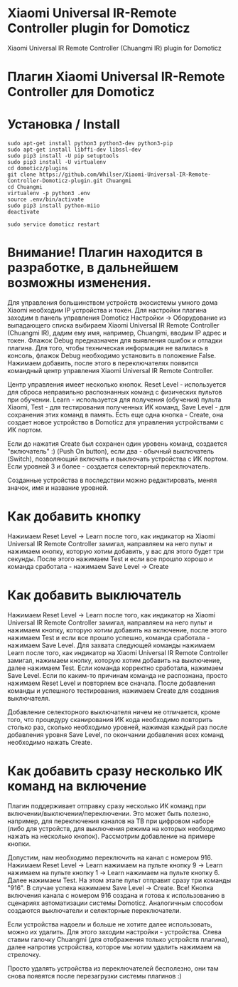 # Xiaomi Universal IR-Remote Controller plugin for Domoticz
Xiaomi Universal IR Remote Controller (Chuangmi IR) plugin for Domoticz

# Плагин Xiaomi Universal IR-Remote Controller для Domoticz

# Установка / Install

    sudo apt-get install python3 python3-dev python3-pip
    sudo apt-get install libffi-dev libssl-dev
    sudo pip3 install -U pip setuptools
    sudo pip3 install -U virtualenv
    cd domoticz/plugins
    git clone https://github.com/Whilser/Xiaomi-Universal-IR-Remote-Controller-Domoticz-plugin.git Chuangmi
    cd Chuangmi
    virtualenv -p python3 .env
    source .env/bin/activate
    sudo pip3 install python-miio
    deactivate

    sudo service domoticz restart

# Внимание! Плагин находится в разработке, в дальнейшем возможны изменения. 

Для управления большинством устройств экосистемы умного дома Xiaomi необходим IP устройства и токен. Для настройки плагина заходим в панель управления Domoticz Настройки -> Оборудование из выпадающего списка выбираем Xiaomi Universal IR Remote Controller (Chuangmi IR), дадим ему имя, например, Chuangmi, вводим IP адрес и токен. Флажок Debug предназначен для выявления ошибок и отладки плагина. Для того, чтобы техническая информация не валилась в консоль, флажок Debug необходимо установить в положение False. Нажимаем добавить, после этого в переключателях появится командный центр управления Xiaomi Universal IR Remote Controller. 

Центр управления имеет несколько кнопок. Reset Level - используется для сброса неправильно распознанных команд с физических пультов при обучении. Learn - используется для получения (обучения) пульта Xiaomi, Test - для тестирования полученных ИК команд, Save Level - для сохранения этих команд в память. Есть еще одна кнопка - Create, она создает новое устройство в Domoticz для управления устройствами с ИК портом. 

Если до нажатия Create был сохранен один уровень команд, создается "включатель" :) (Push On button), если два - обычный выключатель (Switch), позволяющий включать и выключать устройства с ИК портом. Если уровней 3 и более - создается селекторный переключатель. 

Созданные устройства в последствии можно редактировать, меняя значок, имя и название уровней. 

# Как добавить кнопку
Нажимаем Reset Level  -> Learn после того, как индикатор на  Xiaomi Universal IR Remote Controller замигал, направляем на него пульт и нажимаем кнопку, которую хотим добавить, у вас для этого будет три секунды. После этого нажимаем Test и если все прошло хорошо и команда сработала - нажимаем Save Level -> Create

# Как добавить выключатель
Нажимаем Reset Level  -> Learn после того, как индикатор на  Xiaomi Universal IR Remote Controller замигал, направляем на него пульт и нажимаем кнопку, которую хотим добавить на включение, после этого нажимаем Test и если все прошло успешно, команда сработала - нажимаем Save Level. Для захвата следующей команды нажимаем Learn после того, как индикатор на  Xiaomi Universal IR Remote Controller замигал, нажимаем кнопку, которую хотим добавить на выключение, далее нажимаем Test. Если команда корректно сработала, нажимаем Save Level. Если по каким-то причинам команда не распознана, просто нажимаем Reset Level и повторяем все сначала. После добавления команды и успешного тестирования, нажимаем Create для создания выключателя. 

Добавление селекторного выключателя ничем не отличается, кроме того, что процедуру сканирования ИК кода необходимо повторить столько раз, сколько необходимо уровней, нажимая каждый раз после добавления уровня Save Level, по окончании добавления всех команд необходимо нажать Create. 

# Как добавить сразу несколько ИК команд на включение
Плагин поддерживает отправку сразу несколько ИК команд при включении/выключении/переключении. Это может быть полезно, например, для переключения каналов на ТВ при цифровом наборе (либо для устройств, для выключения режима на которых необходимо нажать на несколько кнопок). Рассмотрим добавление на примере кнопки.

Допустим, нам необходимо переключить на канал с номером 916. Нажимаем Reset Level -> Learn нажимаем на пульте кнопку 9   -> Learn нажимаем на пульте кнопку 1 -> Learn нажимаем на пульте кнопку 6. Далее нажимаем Test. На этом этапе пульт отправит сразу три команды "916". В случае успеха нажимаем Save Level -> Create. Все! Кнопка включения канала с номером 916 создана и готова к использованию в сценариях автоматизации системы Domoticz. Аналогичным способом создаются выключатели и селекторные переключатели.

Если устройства надоели и больше не хотите далее использовать, можно их удалить. Для этого заходим настройки - устройства. Слева ставим галочку Chuangmi (для отображения только устройств плагина), далее напротив устройства, которое мы хотим удалить нажимаем на стрелочку. 

Просто удалять устройства из переключателей бесполезно, они там снова появятся после перезагрузки системы плагинов :)
